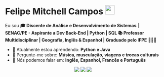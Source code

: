 # Felipe Mitchell Campos <img src="https://github.com/TheDudeThatCode/TheDudeThatCode/blob/master/Assets/Mario_Hello_Big.gif" width="30px">

Eu sou <strong>🎓 Discente de Análise e Desenvolvimento de Sistemas | SENAC/PE - Aspirante a Dev Back-End | Python | SQL 📚 Professor Multidisciplinar | Geografia, Inglês & Espanhol | Graduado pelo IFPE</strong> 👨🏻‍💻 

- 🚀 Atualmente estou aprendendo: <strong>Python e Java</strong> 
- 💬 Pergunte-me sobre: <strong>Música, musculação, viagens e trocas culturais</strong>
- 📣 Nós podemos falar em: <strong>Inglês, Espanhol, Francês e Português</strong>

<div align="center">

  <a href="#" alt="Gmail">
    <img src="https://img.shields.io/badge/-Gmail-FF0000?style=flat-square&labelColor=FF0000&logo=gmail&logoColor=white&link=LINK-DO-SEU-EMAIL"/></a>

  <a href="#" alt="Linkedin">
    <img src="https://img.shields.io/badge/-Linkedin-0e76a8?style=flat-square&logo=Linkedin&logoColor=white&link=[https://br.linkedin.com/in/felipe-mitchell-campos-164324184](https://br.linkedin.com/in/felipe-mitchell-campos-164324184)" /></a>

  <a href="#" alt="Instagram">
    <img src="https://img.shields.io/badge/-Instagram-DF0174?style=flat-square&labelColor=DF0174&logo=instagram&logoColor=white&link=https://www.instagram.com/felipemitchellc/"/></a>

</div>
